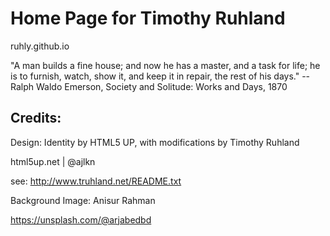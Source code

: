 # Home Page for Timothy Ruhland
ruhly.github.io

"A man builds a fine house; and now he has a master, and a task for life; he is to furnish, watch, show it, and keep it in repair, the rest of his days."
--Ralph Waldo Emerson, Society and Solitude: Works and Days, 1870

## Credits:

Design: Identity by HTML5 UP, with modifications by Timothy Ruhland

html5up.net | @ajlkn

see: http://www.truhland.net/README.txt

Background Image: Anisur Rahman

https://unsplash.com/@arjabedbd

